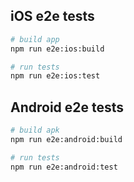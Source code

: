 ## iOS e2e tests

```bash
# build app
npm run e2e:ios:build

# run tests
npm run e2e:ios:test
```

## Android e2e tests

```bash
# build apk
npm run e2e:android:build

# run tests
npm run e2e:android:test
```
